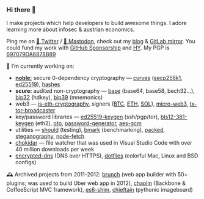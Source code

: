 ### Hi there 👋

I make projects which help developers to build awesome things. I adore learning more about infosec & austrian economics.

Ping me on [🦅 Twitter](https://twitter.com/paulmillr) / [🐘 Mastodon](https://mastodon.social/@paulmillr), check out my [blog](https://paulmillr.com) & [GitLab mirror](https://gitlab.com/paulmillr). You could fund my work with [GitHub Sponsorship](https://github.com/sponsors/paulmillr/) and [HY](https://hy.dev). My PGP is [697079DA6878B89](https://paulmillr.com/pgp_proof.txt)

🔭 I’m currently working on:

- [**noble:**](https://paulmillr.com/noble/) secure 0-dependency cryptography — [curves](https://github.com/paulmillr/noble-curves) ([secp256k1](https://github.com/paulmillr/noble-secp256k1), [ed25519](https://github.com/paulmillr/noble-ed25519)), [hashes](https://github.com/paulmillr/noble-hashes)
- **scure:** audited non-cryptography — [base](https://github.com/paulmillr/scure-base) (base64, base58, bech32...), [bip32](https://github.com/paulmillr/scure-bip32) (hdkey), [bip39](https://github.com/paulmillr/scure-bip39) (mnemonics)
- web3 — [js-eth-cryptography](https://github.com/ethereum/js-ethereum-cryptography), signers ([BTC](https://github.com/paulmillr/micro-btc-signer), [ETH](https://github.com/paulmillr/micro-eth-signer), [SOL](https://github.com/paulmillr/micro-sol-signer)), [micro-web3](https://github.com/paulmillr/micro-web3), [tx-tor-broadcaster](https://github.com/paulmillr/tx-tor-broadcaster)
- key/password libraries — [ed25519-keygen](https://github.com/paulmillr/ed25519-keygen) (ssh/pgp/tor), [bls12-381-keygen](https://github.com/paulmillr/bls12-381-keygen) (eth2), [otp](https://github.com/paulmillr/micro-otp), [password-generator](https://github.com/paulmillr/micro-password-generator), [aes-gcm](https://github.com/paulmillr/micro-aes-gcm)
- utilities — [should](https://github.com/paulmillr/micro-should) (testing), [bmark](https://github.com/paulmillr/micro-bmark) (benchmarking), [packed](https://github.com/paulmillr/micro-packed), [steganography](https://github.com/paulmillr/steg), [node-fetch](https://github.com/paulmillr/micro-ftch)
- [chokidar](https://github.com/paulmillr/chokidar) — file watcher that was used in Visual Studio Code with over 40 million downloads per week
- [encrypted-dns](https://github.com/paulmillr/encrypted-dns) (DNS over HTTPS), [dotfiles](https://github.com/paulmillr/dotfiles) (colorful Mac, Linux and BSD configs)

🕰 Archived projects from 2011-2012: [brunch](https://github.com/brunch/brunch) (web app builder with 50+ plugins; was used to build Uber web app in 2012), [chaplin](https://github.com/chaplinjs/chaplin) (Backbone & CoffeeScript MVC framework), [es6-shim](https://github.com/paulmillr/es6-shim), [chieftain](https://github.com/paulmillr/chieftain) (pythonic imageboard)
